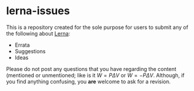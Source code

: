 # lerna-issues

This is a repository created for the sole purpose for users to submit any of the following about [Lerna](https://www.lerna.app):

- Errata
- Suggestions
- Ideas

Please do not post any questions that you have regarding the content (mentioned or unmentioned; like is it $W = P \Delta V$ or $W = -P \Delta V$. Although, if you find anything confusing, you **are** welcome to ask for a revision.
